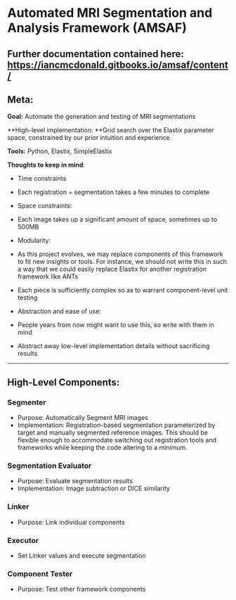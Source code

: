 # Automated MRI Segmentation and Analysis Framework \(AMSAF\)


Further documentation contained here: 
https://iancmcdonald.gitbooks.io/amsaf/content/
---

## Meta:

**Goal:** Automate the generation and testing of MRI segmentations

**High-level implementation: **Grid search over the Elastix parameter space, constrained by our prior intuition and experience.

**Tools:** Python, Elastix, SimpleElastix

**Thoughts to keep in mind**:

* Time constraints
* Each registration + segmentation takes a few minutes to complete
* Space constraints:
* Each image takes up a significant amount of space, sometimes up to 500MB
* Modularity:

* As this project evolves, we may replace components of this framework to fit new insights or tools. For instance, we should not write this in such a way that we could easily replace Elastix for another registration framework like ANTs

* Each piece is sufficiently complex so as to warrant component-level unit testing

* Abstraction and ease of use:

* People years from now might want to use this, so write with them in mind

* Abstract away low-level implementation details without sacrificing results

---

## High-Level Components:

### Segmenter

* Purpose: Automatically Segment MRI images
* Implementation: Registration-based segmentation parameterized by target and manually segmented reference images. This should be flexible enough to accommodate switching out registration tools and frameworks while keeping the code altering to a minimum.

### Segmentation Evaluator

* Purpose: Evaluate segmentation results
* Implementation: Image subtraction or DICE similarity

### Linker

* Purpose: Link individual components

### Executor

* Set Linker values and execute segmentation

### Component Tester

* Purpose: Test other framework components




